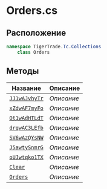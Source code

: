 
# Orders.cs
## Расположение
```csharp
namespace TigerTrade.Tc.Collections  
    class Orders
```

## Методы
| Название | Описание |
| --- | --- |
| [`JJ1wAJvhyTr`](./metody/JJ1wAJvhyTr.md) | *Описание* |
| [`xZdwAF7myFo`](./metody/xZdwAF7myFo.md) | *Описание* |
| [`Ot1wAdHTLdT`](./metody/Ot1wAdHTLdT.md) | *Описание* |
| [`drqwAC3LEfb`](./metody/drqwAC3LEfb.md) | *Описание* |
| [`SV6wAzQYsNW`](./metody/SV6wAzQYsNW.md) | *Описание* |
| [`J5awtySnmrG`](./metody/J5awtySnmrG.md) | *Описание* |
| [`oUJwtqko1TX`](./metody/oUJwtqko1TX.md) | *Описание* |
| [`Clear`](./metody/Clear.md) | *Описание* |
| [`Orders`](./metody/Orders.md) | *Описание* |
